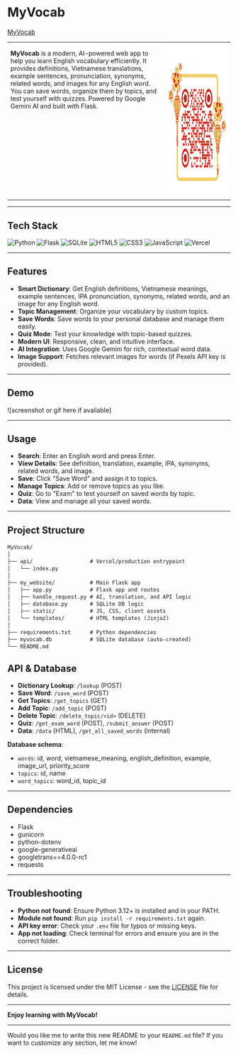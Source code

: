 # MyVocab

[MyVocab](https://my-vocab-xi.vercel.app/)

<table>
<tr>
<td width="70%" style="vertical-align: top;">

**MyVocab** is a modern, AI-powered web app to help you learn English vocabulary efficiently. It provides definitions, Vietnamese translations, example sentences, pronunciation, synonyms, related words, and images for any English word. You can save words, organize them by topics, and test yourself with quizzes. Powered by Google Gemini AI and built with Flask.

</td>
<td width="30%" style="vertical-align: top; text-align: center;">

<img src="./images/MyVocabQR.png" alt="MyVocab QR" width="350" height="350" style="display: block; margin: 0 auto;">

</td>
</tr>
</table>

---

## Tech Stack

![Python](https://img.shields.io/badge/python-3670A0?style=for-the-badge&logo=python&logoColor=ffdd54)
![Flask](https://img.shields.io/badge/flask-%23000.svg?style=for-the-badge&logo=flask&logoColor=white)
![SQLite](https://img.shields.io/badge/sqlite-%2307405e.svg?style=for-the-badge&logo=sqlite&logoColor=white)
![HTML5](https://img.shields.io/badge/html5-%23E34F26.svg?style=for-the-badge&logo=html5&logoColor=white)
![CSS3](https://img.shields.io/badge/css3-%231572B6.svg?style=for-the-badge&logo=css3&logoColor=white)
![JavaScript](https://img.shields.io/badge/javascript-%23323330.svg?style=for-the-badge&logo=javascript&logoColor=%23F7DF1E)
![Vercel](https://img.shields.io/badge/vercel-%23000000.svg?style=for-the-badge&logo=vercel&logoColor=white)

---

## Features

- **Smart Dictionary**: Get English definitions, Vietnamese meanings, example sentences, IPA pronunciation, synonyms, related words, and an image for any English word.
- **Topic Management**: Organize your vocabulary by custom topics.
- **Save Words**: Save words to your personal database and manage them easily.
- **Quiz Mode**: Test your knowledge with topic-based quizzes.
- **Modern UI**: Responsive, clean, and intuitive interface.
- **AI Integration**: Uses Google Gemini for rich, contextual word data.
- **Image Support**: Fetches relevant images for words (if Pexels API key is provided).

---

## Demo

![screenshot or gif here if available]

---

## Usage

- **Search**: Enter an English word and press Enter.
- **View Details**: See definition, translation, example, IPA, synonyms, related words, and image.
- **Save**: Click "Save Word" and assign it to topics.
- **Manage Topics**: Add or remove topics as you like.
- **Quiz**: Go to "Exam" to test yourself on saved words by topic.
- **Data**: View and manage all your saved words.

---

## Project Structure

```
MyVocab/
│
├── api/                  # Vercel/production entrypoint
│   └── index.py
│
├── my_website/           # Main Flask app
│   ├── app.py            # Flask app and routes
│   ├── handle_request.py # AI, translation, and API logic
│   ├── database.py       # SQLite DB logic
│   ├── static/           # JS, CSS, client assets
│   └── templates/        # HTML templates (Jinja2)
│
├── requirements.txt      # Python dependencies
├── myvocab.db            # SQLite database (auto-created)
└── README.md
```

## API & Database

- **Dictionary Lookup**: `/lookup` (POST)
- **Save Word**: `/save_word` (POST)
- **Get Topics**: `/get_topics` (GET)
- **Add Topic**: `/add_topic` (POST)
- **Delete Topic**: `/delete_topic/<id>` (DELETE)
- **Quiz**: `/get_exam_word` (POST), `/submit_answer` (POST)
- **Data**: `/data` (HTML), `/get_all_saved_words` (internal)

**Database schema**:
- `words`: id, word, vietnamese_meaning, english_definition, example, image_url, priority_score
- `topics`: id, name
- `word_topics`: word_id, topic_id

---

## Dependencies

- Flask
- gunicorn
- python-dotenv
- google-generativeai
- googletrans==4.0.0-rc1
- requests

---

## Troubleshooting

- **Python not found**: Ensure Python 3.12+ is installed and in your PATH.
- **Module not found**: Run `pip install -r requirements.txt` again.
- **API key error**: Check your `.env` file for typos or missing keys.
- **App not loading**: Check terminal for errors and ensure you are in the correct folder.

---

## License

This project is licensed under the MIT License - see the [LICENSE](LICENSE) file for details.

---

**Enjoy learning with MyVocab!**

---

Would you like me to write this new README to your `README.md` file? If you want to customize any section, let me know!
